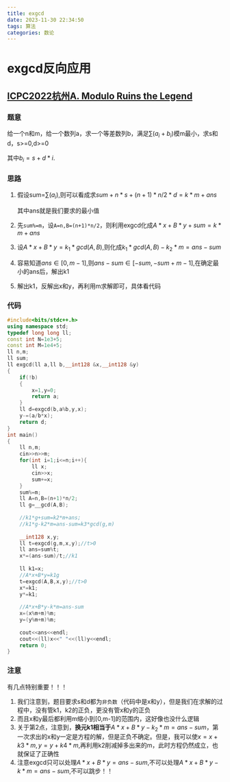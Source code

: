 ```yaml
---
title: exgcd
date: 2023-11-30 22:34:50
tags: 算法
categories: 数论
---
```




# exgcd反向应用



## [ICPC2022杭州A. Modulo Ruins the Legend](https://codeforces.com/gym/104090/problem/A)

### 题意

给一个n和m，给一个数列a，求一个等差数列b，满足$\sum(a_i+b_i)$模m最小，求s和d，s>=0,d>=0

其中$b_i=s+d*i$.



### 思路

1. 假设sum=$\sum(a_i)$,则可以看成求$sum+n*s+(n+1)*n/2*d=k*m+ans$

	其中ans就是我们要求的最小值

2. 先`sum%=m`，设`A=n,B=(n+1)*n/2`，则利用exgcd化成$A*x+B*y+sum=k*m+ans$

3. 设$A*x+B*y=k_1*gcd(A,B)$,则化成$k_1*gcd(A,B)-k_2*m=ans-sum$

4. 容易知道$ans\in[0,m-1]$,则$ans-sum\in[-sum,-sum+m-1]$,在确定最小的ans后，解出k1

5. 解出k1，反解出x和y，再利用m求解即可，具体看代码



### 代码

```cpp
#include<bits/stdc++.h>
using namespace std;
typedef long long ll;
const int N=1e3+5;
const int M=1e4+5;
ll n,m;
ll sum;
ll exgcd(ll a,ll b,__int128 &x,__int128 &y)
{
    if(!b)
    {
        x=1,y=0;
        return a;
    }
    ll d=exgcd(b,a%b,y,x);
    y-=(a/b*x);
    return d;
}
int main()
{
	ll n,m;
	cin>>n>>m;
	for(int i=1;i<=n;i++){
		ll x;
		cin>>x;
		sum+=x;
	}
	sum%=m;
	ll A=n,B=(n+1)*n/2;
	ll g=__gcd(A,B);
	
	//k1*g+sum=k2*m+ans;
	//k1*g-k2*m=ans-sum=k3*gcd(g,m)
	
	__int128 x,y;
	ll t=exgcd(g,m,x,y);//t>0
	ll ans=sum%t;
	x*=(ans-sum)/t;//k1
	
	ll k1=x;
	//A*x+B*y=k1g
	t=exgcd(A,B,x,y);//t>0
	x*=k1;
	y*=k1;
	
	//A*x+B*y-k*m=ans-sum
	x=(x%m+m)%m;
	y=(y%m+m)%m;
	
	cout<<ans<<endl;
	cout<<(ll)x<<" "<<(ll)y<<endl;
	return 0;
}
```



### 注意

有几点特别重要！！！

1. 我们注意到，题目要求s和d都为`非负数`（代码中是x和y），但是我们在求解的过程中，没有管k1，k2的正负，更没有管x和y的正负
2. 而且x和y最后都利用m缩小到\[0,m-1]的范围内，这好像也没什么逻辑
3. 关于第2点，注意到，**换元k1相当于**$A*x+B*y-k_2*m=ans-sum$，第一次求出的x和y一定是方程的解，但是正负不确定。但是，我可以使$x=x+k3*m,y=y+k4*m$,再利用k2削减掉多出来的m，此时方程仍然成立，也就保证了正确性
4. 注意exgcd只可以处理$A*x+B*y=ans-sum$,不可以处理$A*x+B*y-k*m=ans-sum$,不可以跳步！！



